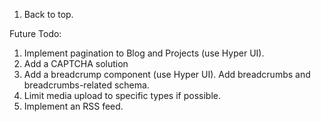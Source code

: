 1. Back to top.

Future Todo:
1. Implement pagination to Blog and Projects (use Hyper UI).
2. Add a CAPTCHA solution
2. Add a breadcrump component (use Hyper UI). Add breadcrumbs and breadcrumbs-related schema.
3. Limit media upload to specific types if possible.
4. Implement an RSS feed.